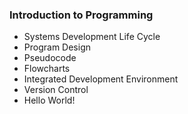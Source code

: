 ### Introduction to Programming

- Systems Development Life Cycle
- Program Design
- Pseudocode
- Flowcharts
- Integrated Development Environment
- Version Control
- Hello World!
